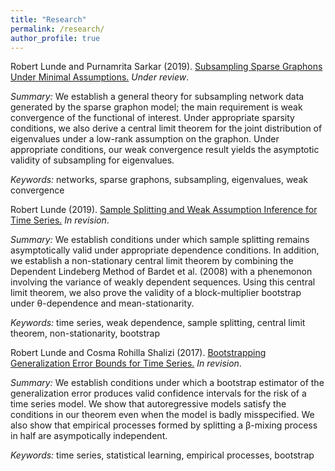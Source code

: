 ```yaml
---
title: "Research"
permalink: /research/
author_profile: true
---
```

Robert Lunde and Purnamrita Sarkar (2019). [Subsampling Sparse Graphons Under Minimal Assumptions.](https://arxiv.org/pdf/1907.12528.pdf) <i>Under review</i>.    

<i>Summary:</i> We establish a general theory for subsampling network data generated by the sparse
graphon model; the main requirement is weak convergence of the functional of interest. Under appropriate
sparsity conditions, we also derive a central limit theorem for the joint distribution of eigenvalues under a 
low-rank assumption on the graphon.  Under appropriate conditions, our weak convergence result yields the asymptotic validity of subsampling for eigenvalues.    

<i>Keywords:</i> networks, sparse graphons, subsampling, eigenvalues, weak convergence  

Robert Lunde (2019). [Sample Splitting and Weak Assumption Inference for Time Series.](https://arxiv.org/pdf/1902.07425.pdf)  <i>In revision</i>.  

<i>Summary:</i> We establish conditions under which sample splitting remains asymptotically valid under
appropriate dependence conditions.  In addition, we establish a non-stationary central limit theorem by
combining the Dependent Lindeberg Method of Bardet et al. (2008) with a phenemonon involving the variance of
weakly dependent sequences.  Using this central limit theorem, we also prove the validity of a block-multiplier bootstrap under &theta;-dependence and mean-stationarity.   

<i>Keywords:</i> time series, weak dependence, sample splitting, central limit theorem, non-stationarity, bootstrap

Robert Lunde and Cosma Rohilla Shalizi (2017). [Bootstrapping Generalization Error Bounds for Time Series.](https://arxiv.org/pdf/1711.02834.pdf)  <i>In revision</i>.

<i>Summary:</i> We establish conditions under which a bootstrap estimator of the generalization error produces
valid confidence intervals for the risk of a time series model.  We show that autoregressive models satisfy
the conditions in our theorem even when the model is badly misspecified.  We also show that empirical
processes formed by splitting a &beta;-mixing process in half are asympotically independent.  

<i>Keywords:</i> time series, statistical learning, empirical processes, bootstrap



